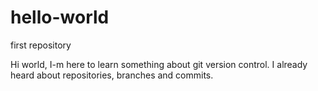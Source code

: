 # hello-world
first repository

Hi world,
I-m here to learn something about git version control.
I already heard about repositories, branches and commits.
